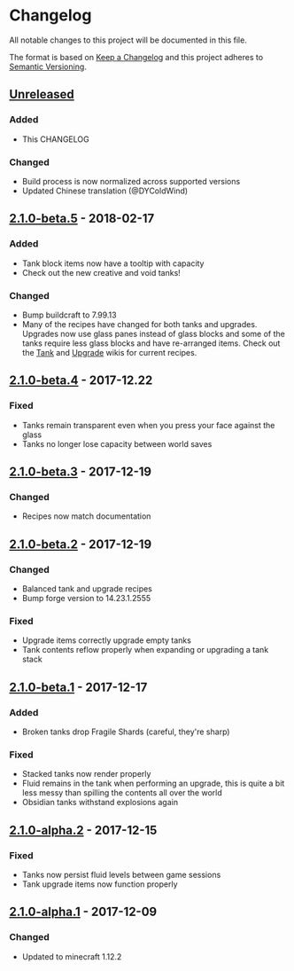 # Changelog
All notable changes to this project will be documented in this file.

The format is based on [Keep a Changelog](http://keepachangelog.com/en/1.0.0/)
and this project adheres to [Semantic Versioning](http://semver.org/spec/v2.0.0.html).

## [Unreleased]
### Added
 - This CHANGELOG

### Changed
 - Build process is now normalized across supported versions
 - Updated Chinese translation (@DYColdWind)

## [2.1.0-beta.5] - 2018-02-17
### Added
 - Tank block items now have a tooltip with capacity
 - Check out the new creative and void tanks!

### Changed
 - Bump buildcraft to 7.99.13
 - Many of the recipes have changed for both tanks and upgrades. Upgrades now use glass panes instead of glass blocks and some of the tanks require less glass blocks and have re-arranged items. Check out the [Tank](https://github.com/Indemnity83/irontanks/wiki/Tanks) and [Upgrade](https://github.com/Indemnity83/irontanks/wiki/Upgrades) wikis for current recipes.

## [2.1.0-beta.4] - 2017-12.22
### Fixed
 -  Tanks remain transparent even when you press your face against the glass
 -  Tanks no longer lose capacity between world saves

## [2.1.0-beta.3] - 2017-12-19
### Changed
 - Recipes now match documentation

## [2.1.0-beta.2] - 2017-12-19
### Changed
 - Balanced tank and upgrade recipes
 - Bump forge version to 14.23.1.2555

### Fixed
 - Upgrade items correctly upgrade empty tanks
 - Tank contents reflow properly when expanding or upgrading a tank stack

## [2.1.0-beta.1] - 2017-12-17
### Added
 - Broken tanks drop Fragile Shards (careful, they're sharp)

### Fixed
 -  Stacked tanks now render properly
 -  Fluid remains in the tank when performing an upgrade, this is quite a bit less messy than spilling the contents all over the world
 - Obsidian tanks withstand explosions again

## [2.1.0-alpha.2] - 2017-12-15
### Fixed
- Tanks now persist fluid levels between game sessions
- Tank upgrade items now function properly

## [2.1.0-alpha.1] - 2017-12-09
### Changed
 - Updated to minecraft 1.12.2


[Unreleased]: https://github.com/indemnity83/irontanks/compare/v2.1.0-beta.5...develop
[2.1.0-beta.5]: https://github.com/indemnity83/irontanks/compare/v2.1.0-beta.4...v2.1.0-beta.5
[2.1.0-beta.4]: https://github.com/indemnity83/irontanks/compare/v2.1.0-beta.3...v2.1.0-beta.4
[2.1.0-beta.3]: https://github.com/indemnity83/irontanks/compare/v2.1.0-beta.2...v2.1.0-beta.3
[2.1.0-beta.2]: https://github.com/indemnity83/irontanks/compare/v2.1.0-beta.1...v2.1.0-beta.2
[2.1.0-beta.1]: https://github.com/indemnity83/irontanks/compare/v2.1.0-alpha.2...v2.1.0-beta.1
[2.1.0-alpha.2]: https://github.com/indemnity83/irontanks/compare/v2.1.0-alpha.1...v2.1.0-alpha.2
[2.1.0-alpha.1]: https://github.com/indemnity83/irontanks/compare/v2.0.0-beta.2...v2.1.0-alpha.1
